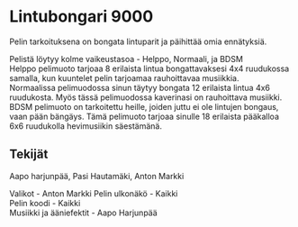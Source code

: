 # Lintubongari 9000
Pelin tarkoituksena on bongata lintuparit ja päihittää omia ennätyksiä.  
  
Pelistä löytyy kolme vaikeustasoa - Helppo, Normaali, ja BDSM  
Helppo pelimuoto tarjoaa 8 erilaista lintua bongattavaksesi 4x4 ruudukossa samalla, kun kuuntelet pelin tarjoamaa rauhoittavaa musiikkia.  
Normaalissa pelimuodossa sinun täytyy bongata 12 erilaista lintua 4x6 ruudukosta. Myös tässä pelimuodossa kaverinasi on rauhoittava musiikki.  
BDSM pelimuoto on tarkoitettu heille, joiden juttu ei ole lintujen bongaus, vaan pään bängäys. Tämä pelimuoto tarjoaa sinulle 18 erilaista pääkalloa 6x6 ruudukolla hevimusiikin säestämänä.  
  
  
## Tekijät
Aapo harjunpää, Pasi Hautamäki, Anton Markki
  
Valikot - Anton Markki
Pelin ulkonäkö - Kaikki  
Pelin koodi - Kaikki  
Musiikki ja ääniefektit - Aapo Harjunpää
